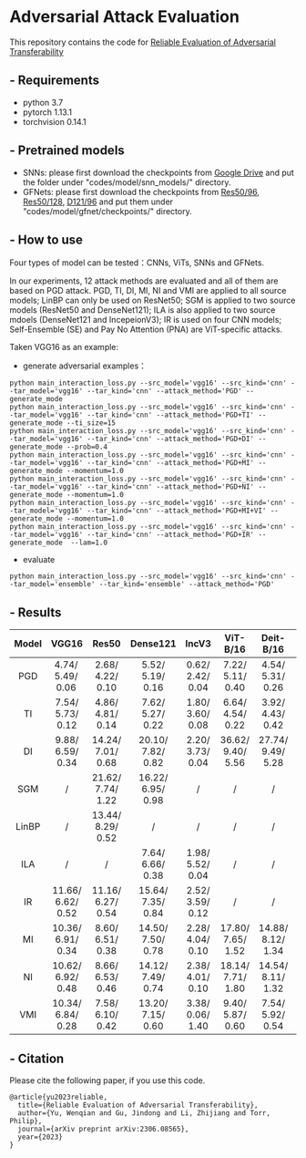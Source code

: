 # Adversarial Attack Evaluation
This repository contains the code for [	
Reliable Evaluation of Adversarial Transferability
](http://arxiv.org/abs/2306.08565)

## - Requirements
- python 3.7
- pytorch 1.13.1
- torchvision 0.14.1

## - Pretrained models
- SNNs: please first download the checkpoints from [Google Drive](https://drive.google.com/drive/folders/1vwNx4xTF6EG_Brbu-6mGkgC2HcfgtBTe) and put the folder under "codes/model/snn_models/" directory.
- GFNets: please first download the checkpoints from [Res50/96](https://drive.google.com/file/d/1Iun8o4o7cQL-7vSwKyNfefOgwb9-o9kD/view?usp=sharing), [Res50/128](https://drive.google.com/file/d/1cEj0dXO7BfzQNd5fcYZOQekoAe3_DPia/view?usp=sharing), [D121/96](https://drive.google.com/file/d/1UflIM29Npas0rTQSxPqwAT6zHbFkQq6R/view?usp=sharing) and put them under "codes/model/gfnet/checkpoints/" directory. 
## - How to use

Four types of model can be tested：CNNs, ViTs, SNNs and GFNets.

In our experiments, 12 attack methods are evaluated and all of them are based on PGD attack. PGD, TI, DI, MI, NI and VMI are applied to all source models; LinBP can only be used on ResNet50; SGM is applied to two source models (ResNet50 and DenseNet121); ILA is also applied to two source mdoels (DenseNet121 and IncepeionV3); IR is used on four CNN models; Self-Ensemble (SE) and Pay No Attention (PNA) are ViT-specific attacks.

Taken VGG16 as an example: 

- generate adversarial examples：

```
python main_interaction_loss.py --src_model='vgg16' --src_kind='cnn' --tar_model='vgg16' --tar_kind='cnn' --attack_method='PGD' --generate_mode
python main_interaction_loss.py --src_model='vgg16' --src_kind='cnn' --tar_model='vgg16' --tar_kind='cnn' --attack_method='PGD+TI' --generate_mode --ti_size=15
python main_interaction_loss.py --src_model='vgg16' --src_kind='cnn' --tar_model='vgg16' --tar_kind='cnn' --attack_method='PGD+DI' --generate_mode --prob=0.4
python main_interaction_loss.py --src_model='vgg16' --src_kind='cnn' --tar_model='vgg16' --tar_kind='cnn' --attack_method='PGD+MI' --generate_mode --momentum=1.0
python main_interaction_loss.py --src_model='vgg16' --src_kind='cnn' --tar_model='vgg16' --tar_kind='cnn' --attack_method='PGD+NI' --generate_mode --momentum=1.0
python main_interaction_loss.py --src_model='vgg16' --src_kind='cnn' --tar_model='vgg16' --tar_kind='cnn' --attack_method='PGD+MI+VI' --generate_mode --momentum=1.0
python main_interaction_loss.py --src_model='vgg16' --src_kind='cnn' --tar_model='vgg16' --tar_kind='cnn' --attack_method='PGD+IR' --generate_mode  --lam=1.0
```

- evaluate
```
python main_interaction_loss.py --src_model='vgg16' --src_kind='cnn' --tar_model='ensemble' --tar_kind='ensemble' --attack_method='PGD'
```

## - Results

<font size=1>
  
| Model | VGG16 | Res50 | Dense121 | IncV3 | ViT-B/16 | Deit-B/16 | Swin-B/4/7 | Avg |
| :----: | :----: | :----: | :----: | :----: | :---: | :---: | :------: | :------: |
| PGD | <div style="width: 40pt">4.74/ 5.49/ 0.06</div> | 2.68/ 4.22/ 0.10 | 5.52/ 5.19/ 0.16 | 0.62/ 2.42/ 0.04 | 7.22/ 5.11/ 0.40 | 4.54/ 5.31/ 0.26 | 0.76/ 2.66/ 0.06 | 3.73/ 4.34/ 0.15 |
| TI | 7.54/ 5.73/ 0.12 | 4.86/ 4.81/ 0.14 | 7.62/ 5.27/ 0.22 | 1.80/ 3.60/ 0.08 | 6.64/ 4.54/ 0.22 | 3.92/ 4.43/ 0.42 | 3.72/ 3.99/ 0.34 | 5.16/ 4.62/ 0.22 |
| DI | 9.88/ 6.59/ 0.34 | 14.24/ 7.01/ 0.68 | 20.10/ 7.82/ 0.82 | 2.20/ 3.73/ 0.04 | 36.62/ 9.40/ 5.56 | 27.74/ 9.49/ 5.28 | 10.40/ 5.45/ 1.08 | 17.31/ 7.07/ 1.97 |
| SGM | / | 21.62/ 7.74/ 1.22 | 16.22/ 6.95/ 0.98 | / | / | / | / | 18.92/ 7.345/ 1.71 |
| LinBP | / | 13.44/ 8.29/ 0.52 | / | / | / | / | / | 13.44/ 8.29/ 0.52 |
| ILA | / | / | 7.64/ 6.66/ 0.38 | 1.98/ 5.52/ 0.04 | / | / | / | 4.81/ 6.09/ 0.21 |
| IR | 11.66/ 6.62/ 0.52 | 11.16/ 6.27/ 0.54 | 15.64/ 7.35/ 0.84 | 2.52/ 3.59/ 0.12 | / | / | / | 10.25/ 5.96/ 0.51 |
| MI | 10.36/ 6.91/ 0.34 | 8.60/ 6.51/ 0.38 | 14.50/ 7.50/ 0.78 | 2.28/ 4.04/ 0.10 | 17.80/ 7.65/ 1.52 | 14.88/ 8.12/ 1.34 | 3.96/ 4.55/ 0.30 | 10.34/ 6.47/ 0.68 |
| NI | 10.62/ 6.92/ 0.48 | 8.66/ 6.53/ 0.46 | 14.12/ 7.49/ 0.74 | 2.38/ 4.01/ 0.10 | 18.14/ 7.71/ 1.80 | 14.54/ 8.11/ 1.32 | 4.12/ 4.57/ 0.28 | 10.37/ 6.48/ 0.74 |
| VMI | 10.34/ 6.84/ 0.28 | 7.58/ 6.10/ 0.42 | 13.20/ 7.15/ 0.60 | 3.38/ 0.06/ 1.40 | 9.40/ 5.87/ 0.60 | 7.54/ 5.92/ 0.54 | 3.86/ 4.47/ 0.32 | 7.9/ 5.20/ 0.59 |

</font>

## - Citation

Please cite the following paper, if you use this code.

```
@article{yu2023reliable,
  title={Reliable Evaluation of Adversarial Transferability},
  author={Yu, Wenqian and Gu, Jindong and Li, Zhijiang and Torr, Philip},
  journal={arXiv preprint arXiv:2306.08565},
  year={2023}
}
```
